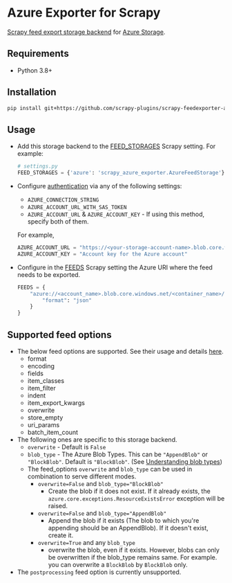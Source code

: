 # Azure Exporter for Scrapy
[Scrapy feed export storage backend](https://doc.scrapy.org/en/latest/topics/feed-exports.html#storage-backends) for [Azure Storage](https://docs.microsoft.com/en-us/azure/storage/).

## Requirements
-  Python 3.8+

## Installation
```bash
pip install git+https://github.com/scrapy-plugins/scrapy-feedexporter-azure-storage
```
## Usage
* Add this storage backend to the [FEED_STORAGES](https://docs.scrapy.org/en/latest/topics/feed-exports.html#std-setting-FEED_STORAGES) Scrapy setting. For example:
    ```python
    # settings.py
    FEED_STORAGES = {'azure': 'scrapy_azure_exporter.AzureFeedStorage'}
    ```
* Configure [authentication](https://docs.microsoft.com/en-us/python/api/overview/azure/storage-blob-readme?view=azure-python) via any of the following settings:
  - `AZURE_CONNECTION_STRING` 
  - `AZURE_ACCOUNT_URL_WITH_SAS_TOKEN`
  - `AZURE_ACCOUNT_URL` & `AZURE_ACCOUNT_KEY` - If using this method, specify both of them.
  
  For example,
  ```python 
  AZURE_ACCOUNT_URL = "https://<your-storage-account-name>.blob.core.windows.net/"
  AZURE_ACCOUNT_KEY = "Account key for the Azure account"
    ```
* Configure in the [FEEDS](https://docs.scrapy.org/en/latest/topics/feed-exports.html#feeds) Scrapy setting the Azure URI where the feed needs to be exported.

    ```python
    FEEDS = {
        "azure://<account_name>.blob.core.windows.net/<container_name>/<file_name.extension>": {
            "format": "json"
        }
    }
    ```
## Supported feed options
 - The below feed options are supported. See their usage and details [here](https://docs.scrapy.org/en/latest/topics/feed-exports.html#feeds).
   - format
   - encoding
   - fields
   - item_classes
   - item_filter
   - indent
   - item_export_kwargs
   - overwrite
   - store_empty
   - uri_params
   - batch_item_count
 - The following ones are specific to this storage backend.
   - `overwrite` - Default is `False`
   - `blob_type` - The Azure Blob Types. This can be `"AppendBlob"` or `"BlockBlob"`. Default is `"BlockBlob"`. (See [Understanding blob types](https://docs.microsoft.com/en-us/rest/api/storageservices/understanding-block-blobs--append-blobs--and-page-blobs))
   - The feed_options `overwrite` and `blob_type` can be used in combination to serve different modes.
     - `overwrite=False` and `blob_type="BlockBlob"`
       - Create the blob if it does not exist. If it already exists, the `azure.core.exceptions.ResourceExistsError` exception will be raised.
     - `overwrite=False` and `blob_type="AppendBlob"`
       - Append the blob if it exists (The blob to which you're appending should be an AppendBlob). If it doesn't exist, create it. 
     - `overwrite=True` and any `blob_type`
       - overwrite the blob, even if it exists. However, blobs can only be overwritten if the blob_type remains same. For example. you can overwrite a `BlockBlob` by `BlockBlob` only.
 - The `postprocessing` feed option is currently unsupported.